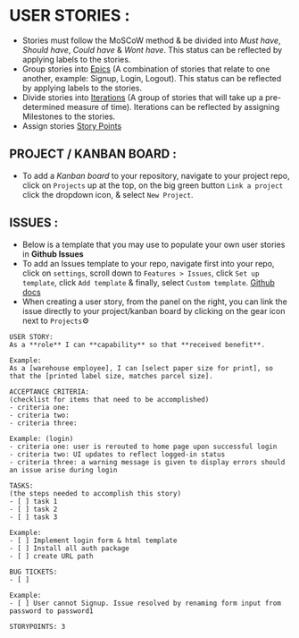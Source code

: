 # USER STORIES :

- Stories must follow the MoSCoW method & be divided into *Must have*, *Should have*, *Could have* & *Wont have*. This status can be reflected by applying labels to the stories.
- Group stories into [Epics](https://www.atlassian.com/agile/project-management/epics-stories-themes#:~:text=Stories%2C%20also%20called%20%E2%80%9Cuser%20stories,drive%20toward%20a%20common%20goal.) (A combination of stories that relate to one another, example: Signup, Login, Logout). This status can be reflected by applying labels to the stories.
- Divide stories into [Iterations](https://www.productplan.com/glossary/iteration/#:~:text=In%20agile%20software%20development%2C%20an,iteration%2Dby%2Diteration%20basis.) (A group of stories that will take up a pre-determined measure of time). Iterations can be reflected by assigning Milestones to the stories.
- Assign stories [Story Points](https://www.simplilearn.com/story-points-in-agile-article#:~:text=Story%20points%20represent%20the%20complexity,approach%20estimates%20employing%20story%20points.)

## PROJECT / KANBAN BOARD :
- To add a *Kanban board* to your repository, navigate to your project repo, click on `Projects` up at the top, on the big green button `Link a project` click the dropdown icon, & select `New Project`.

## ISSUES :
- Below is a template that you may use to populate your own user stories in **Github Issues**
- To add an Issues template to your repo, navigate first into your repo, click on `settings`, scroll down to `Features > Issues`, click `Set up template`, click `Add template` & finally, select `Custom template`. [Github docs](https://docs.github.com/en/communities/using-templates-to-encourage-useful-issues-and-pull-requests/configuring-issue-templates-for-your-repository)
- When creating a user story, from the panel on the right, you can link the issue directly to your project/kanban board by clicking on the gear icon next to `Projects`:gear:
```
USER STORY:
As a **role** I can **capability** so that **received benefit**.

Example:
As a [warehouse employee], I can [select paper size for print], so that the [printed label size, matches parcel size].

ACCEPTANCE CRITERIA:
(checklist for items that need to be accomplished)
- criteria one:
- criteria two:
- criteria three:

Example: (login)
- criteria one: user is rerouted to home page upon successful login
- criteria two: UI updates to reflect logged-in status
- criteria three: a warning message is given to display errors should an issue arise during login

TASKS:
(the steps needed to accomplish this story)
- [ ] task 1
- [ ] task 2
- [ ] task 3

Example:
- [ ] Implement login form & html template
- [ ] Install all auth package
- [ ] create URL path

BUG TICKETS:
- [ ] 

Example:
- [ ] User cannot Signup. Issue resolved by renaming form input from password to password1

STORYPOINTS: 3
```
